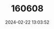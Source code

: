 ---
title: "160608"
category: "Libytheana carinenta"
draft: false
date: 2024-02-22 13:03:52
languages:
  English: ["Snout Butterfly", "American Snout"]
---